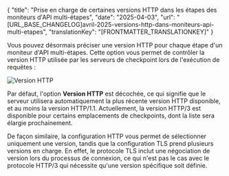 {
  "title": "Prise en charge de certaines versions HTTP dans les étapes des moniteurs d'API multi-étapes",
  "date": "2025-04-03",
  "url": "[URL_BASE_CHANGELOG]avril-2025-versions-http-dans-moniteurs-api-multi-etapes",
  "translationKey": "[FRONTMATTER_TRANSLATIONKEY]"
}

Vous pouvez désormais préciser une version HTTP pour chaque étape d'un moniteur d'API multi-étapes. Cette option vous permet de contrôler la version HTTP utilisée par les serveurs de checkpoint lors de l'exécution de requêtes :

![Version HTTP]([LINK_URL_1])

Par défaut, l'option **Version HTTP** est décochée, ce qui signifie que le serveur utilisera automatiquement la plus récente version HTTP disponible, et au moins la version HTTP/1.1. Actuellement, la version HTTP/3 est disponible pour certains emplacements de checkpoints, dont la liste sera élargie prochainement.

De façon similaire, la configuration HTTP vous permet de sélectionner uniquement une version, tandis que la configuration TLS prend plusieurs versions en charge. En effet, le protocole TLS inclut une négociation de version lors du processus de connexion, ce qui n'est pas le cas avec le protocole HTTP/3 qui nécessite qu'une version spécifique soit définie.